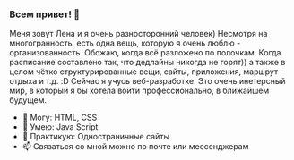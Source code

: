 ### Всем привет! 👋
Меня зовут Лена и я очень разносторонний человек)
Несмотря на многогранность, есть одна вещь, которую я очень люблю - организованность.
Обожаю, когда всё разложено по полочкам. Когда расписание составлено так, что дедлайны никогда не горят)) а также в целом чётко структурированные вещи, сайты, приложения, маршрут отдыха и т.д. :D
Сейчас я учусь веб-разработке. Это очень инетерсный мир, в который я бы хотела войти профессионально, в ближайшем будущем.

- 🔭 Могу: HTML, CSS
- 🌱 Умею: Java Script
- 💬 Практикую: Одностраничные сайты
- 📫 Связаться со мной можно по почте или мессенджерам


